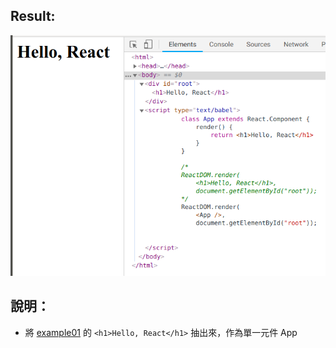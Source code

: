 ## Result:
![](result.png)

## 說明：
- 將 [example01](../example01) 的 ```<h1>Hello, React</h1>``` 抽出來，作為單一元件 App

